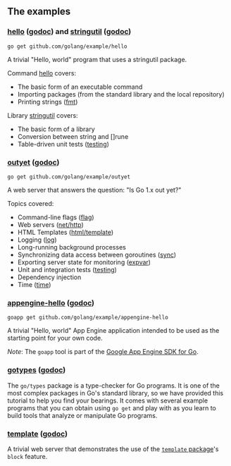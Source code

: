 

## The examples

### [hello](hello/) ([godoc](//godoc.org/github.com/golang/example/hello)) and [stringutil](stringutil/) ([godoc](//godoc.org/github.com/golang/example/stringutil))

    go get github.com/golang/example/hello

A trivial "Hello, world" program that uses a stringutil package.

Command [hello](hello/) covers:

* The basic form of an executable command
* Importing packages (from the standard library and the local repository)
* Printing strings ([fmt](//golang.org/pkg/fmt/))

Library [stringutil](stringutil/) covers:

* The basic form of a library
* Conversion between string and []rune
* Table-driven unit tests ([testing](//golang.org/pkg/testing/))

### [outyet](outyet/) ([godoc](//godoc.org/github.com/golang/example/outyet))

    go get github.com/golang/example/outyet

A web server that answers the question: "Is Go 1.x out yet?"

Topics covered:

* Command-line flags ([flag](//golang.org/pkg/flag/))
* Web servers ([net/http](//golang.org/pkg/net/http/))
* HTML Templates ([html/template](//golang.org/pkg/html/template/))
* Logging ([log](//golang.org/pkg/log/))
* Long-running background processes
* Synchronizing data access between goroutines ([sync](//golang.org/pkg/sync/))
* Exporting server state for monitoring ([expvar](//golang.org/pkg/expvar/))
* Unit and integration tests ([testing](//golang.org/pkg/testing/))
* Dependency injection
* Time ([time](//golang.org/pkg/time/))

### [appengine-hello](appengine-hello/) ([godoc](//godoc.org/github.com/golang/example/appengine-hello))

	goapp get github.com/golang/example/appengine-hello

A trivial "Hello, world" App Engine application intended to be used as the
starting point for your own code.

_Note_: The `goapp` tool is part of the [Google App Engine SDK for Go](https://cloud.google.com/appengine/downloads#Google_App_Engine_SDK_for_Go).

### [gotypes](gotypes/) ([godoc](//godoc.org/github.com/golang/example/gotypes))

The `go/types` package is a type-checker for Go programs. It is one of the most
complex packages in Go's standard library, so we have provided this tutorial to
help you find your bearings. It comes with several example programs that you
can obtain using `go get` and play with as you learn to build tools that analyze
or manipulate Go programs.

### [template](template/) ([godoc](//godoc.org/github.com/golang/example/template))

A trivial web server that demonstrates the use of the
[`template` package](https://golang.org/pkg/text/template/)'s `block` feature.
